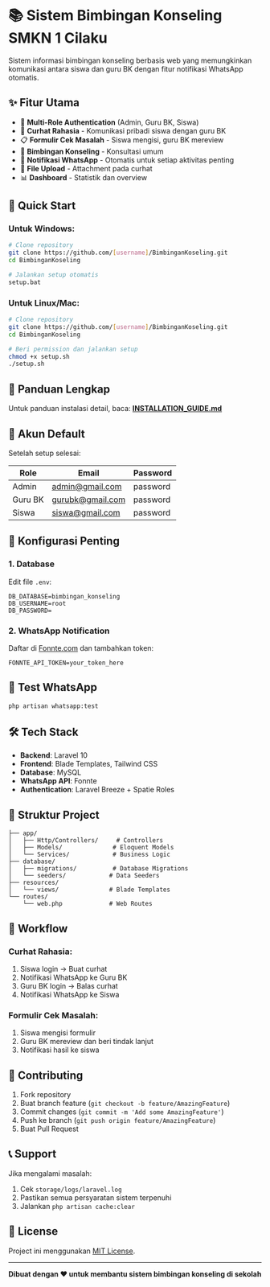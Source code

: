 # 📚 Sistem Bimbingan Konseling SMKN 1 Cilaku

Sistem informasi bimbingan konseling berbasis web yang memungkinkan komunikasi antara siswa dan guru BK dengan fitur notifikasi WhatsApp otomatis.

## ✨ Fitur Utama

-   🔐 **Multi-Role Authentication** (Admin, Guru BK, Siswa)
-   💬 **Curhat Rahasia** - Komunikasi pribadi siswa dengan guru BK
-   📋 **Formulir Cek Masalah** - Siswa mengisi, guru BK mereview
-   🤝 **Bimbingan Konseling** - Konsultasi umum
-   📱 **Notifikasi WhatsApp** - Otomatis untuk setiap aktivitas penting
-   📎 **File Upload** - Attachment pada curhat
-   📊 **Dashboard** - Statistik dan overview

## 🚀 Quick Start

### Untuk Windows:

```bash
# Clone repository
git clone https://github.com/[username]/BimbinganKoseling.git
cd BimbinganKoseling

# Jalankan setup otomatis
setup.bat
```

### Untuk Linux/Mac:

```bash
# Clone repository
git clone https://github.com/[username]/BimbinganKoseling.git
cd BimbinganKoseling

# Beri permission dan jalankan setup
chmod +x setup.sh
./setup.sh
```

## 📖 Panduan Lengkap

Untuk panduan instalasi detail, baca: **[INSTALLATION_GUIDE.md](INSTALLATION_GUIDE.md)**

## 👤 Akun Default

Setelah setup selesai:

| Role    | Email            | Password |
| ------- | ---------------- | -------- |
| Admin   | admin@gmail.com  | password |
| Guru BK | gurubk@gmail.com | password |
| Siswa   | siswa@gmail.com  | password |

## 🔧 Konfigurasi Penting

### 1. Database

Edit file `.env`:

```env
DB_DATABASE=bimbingan_konseling
DB_USERNAME=root
DB_PASSWORD=
```

### 2. WhatsApp Notification

Daftar di [Fonnte.com](https://fonnte.com) dan tambahkan token:

```env
FONNTE_API_TOKEN=your_token_here
```

## 📱 Test WhatsApp

```bash
php artisan whatsapp:test
```

## 🛠️ Tech Stack

-   **Backend**: Laravel 10
-   **Frontend**: Blade Templates, Tailwind CSS
-   **Database**: MySQL
-   **WhatsApp API**: Fonnte
-   **Authentication**: Laravel Breeze + Spatie Roles

## 📁 Struktur Project

```
├── app/
│   ├── Http/Controllers/     # Controllers
│   ├── Models/              # Eloquent Models
│   └── Services/            # Business Logic
├── database/
│   ├── migrations/          # Database Migrations
│   └── seeders/            # Data Seeders
├── resources/
│   └── views/              # Blade Templates
└── routes/
    └── web.php             # Web Routes
```

## 🔄 Workflow

### Curhat Rahasia:

1. Siswa login → Buat curhat
2. Notifikasi WhatsApp ke Guru BK
3. Guru BK login → Balas curhat
4. Notifikasi WhatsApp ke Siswa

### Formulir Cek Masalah:

1. Siswa mengisi formulir
2. Guru BK mereview dan beri tindak lanjut
3. Notifikasi hasil ke siswa

## 🤝 Contributing

1. Fork repository
2. Buat branch feature (`git checkout -b feature/AmazingFeature`)
3. Commit changes (`git commit -m 'Add some AmazingFeature'`)
4. Push ke branch (`git push origin feature/AmazingFeature`)
5. Buat Pull Request

## 📞 Support

Jika mengalami masalah:

1. Cek `storage/logs/laravel.log`
2. Pastikan semua persyaratan sistem terpenuhi
3. Jalankan `php artisan cache:clear`

## 📄 License

Project ini menggunakan [MIT License](LICENSE).

---

**Dibuat dengan ❤️ untuk membantu sistem bimbingan konseling di sekolah**
